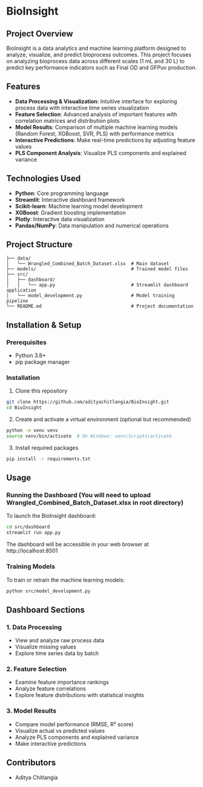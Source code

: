 # BioInsight

## Project Overview
BioInsight is a data analytics and machine learning platform designed to analyze, visualize, and predict bioprocess outcomes. This project focuses on analyzing bioprocess data across different scales (1 mL and 30 L) to predict key performance indicators such as Final OD and GFPuv production.

## Features
- **Data Processing & Visualization**: Intuitive interface for exploring process data with interactive time series visualization
- **Feature Selection**: Advanced analysis of important features with correlation matrices and distribution plots
- **Model Results**: Comparison of multiple machine learning models (Random Forest, XGBoost, SVR, PLS) with performance metrics
- **Interactive Predictions**: Make real-time predictions by adjusting feature values
- **PLS Component Analysis**: Visualize PLS components and explained variance

## Technologies Used
- **Python**: Core programming language
- **Streamlit**: Interactive dashboard framework
- **Scikit-learn**: Machine learning model development
- **XGBoost**: Gradient boosting implementation
- **Plotly**: Interactive data visualization
- **Pandas/NumPy**: Data manipulation and numerical operations

## Project Structure
```
├── data/
│   └── Wrangled_Combined_Batch_Dataset.xlsx  # Main dataset
├── models/                                   # Trained model files
├── src/
│   ├── dashboard/
│   │   └── app.py                            # Streamlit dashboard application
│   └── model_development.py                  # Model training pipeline
└── README.md                                 # Project documentation
```

## Installation & Setup

### Prerequisites
- Python 3.8+
- pip package manager

### Installation
1. Clone this repository
```bash
git clone https://github.com/adityachitlangia/BioInsight.git
cd BioInsight
```

2. Create and activate a virtual environment (optional but recommended)
```bash
python -m venv venv
source venv/bin/activate  # On Windows: venv\Scripts\activate
```

3. Install required packages
```bash
pip install -r requirements.txt
```

## Usage

### Running the Dashboard (You will need to upload Wrangled_Combined_Batch_Dataset.xlsx in root directory)
To launch the BioInsight dashboard:
```bash
cd src/dashboard 
streamlit run app.py
```

The dashboard will be accessible in your web browser at http://localhost:8501

### Training Models
To train or retrain the machine learning models:
```bash
python src/model_development.py
```

## Dashboard Sections

### 1. Data Processing
- View and analyze raw process data
- Visualize missing values
- Explore time series data by batch

### 2. Feature Selection
- Examine feature importance rankings
- Analyze feature correlations
- Explore feature distributions with statistical insights

### 3. Model Results
- Compare model performance (RMSE, R² score)
- Visualize actual vs predicted values
- Analyze PLS components and explained variance
- Make interactive predictions

## Contributors
- Aditya Chitlangia
